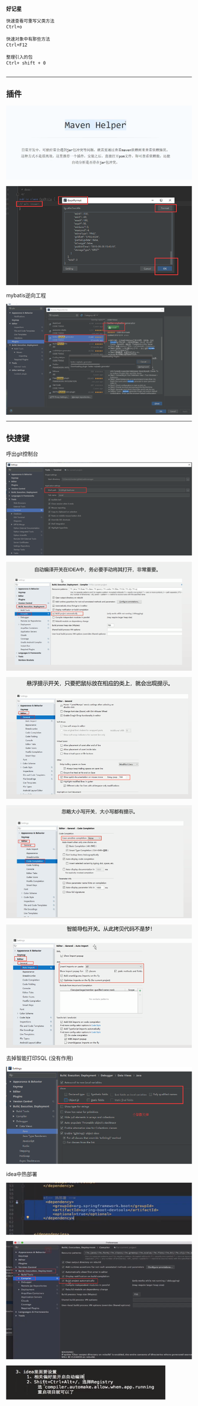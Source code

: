 **好记星**

```
快速查看可重写父类方法
Ctrl+o 

快速对象中有那些方法
Ctrl+F12

整理引入的包
Ctrl+ shift + 0 


```

---------------------------------

## 插件

![1571196396899](assets/1571196396899.png)



![1571197971403](assets/1571197971403.png)



mybatis逆向工程

![1572501880284](assets/1572501880284.png)

-----------------------------------

## 快捷键

呼出git控制台

![1570517998238](assets/1570517998238.png)





![1567729392490](assets/1567729392490.png)





![1567729554180](assets/1567729554180.png)



![1567729606470](assets/1567729606470.png)



![1567729647871](assets/1567729647871.png)

去掉智能打印SQL (没有作用)

![1569407724177](assets/1569407724177.png)







idea中热部署

![1567742444020](assets/1567742444020.png)



![1567742465753](assets/1567742465753.png)



![1567742479939](assets/1567742479939.png)